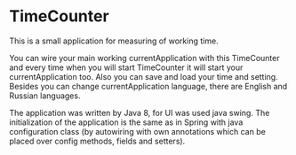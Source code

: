 # TimeCounter

This is a small application for measuring of working time.

You can wire your main working currentApplication with this TimeCounter and every time when you will start TimeCounter it will start your currentApplication too. Also you can save and load your time and setting. Besides you can change currentApplication language, there are English and Russian languages.

The application was written by Java 8, for UI was used java swing. The initialization of the application is the same as in Spring with java configuration class (by autowiring with own annotations which can be placed over config methods, fields and setters).

